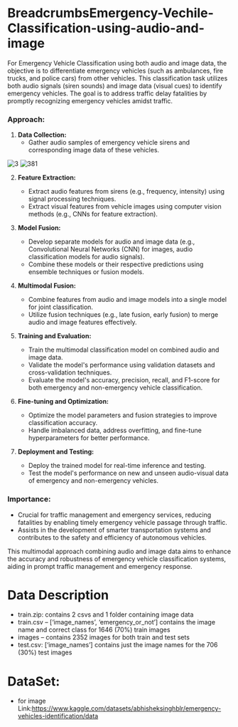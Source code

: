 # BreadcrumbsEmergency-Vechile-Classification-using-audio-and-image

For Emergency Vehicle Classification using both audio and image data, the objective is to differentiate emergency vehicles (such as ambulances, fire trucks, and police cars) from other vehicles. This classification task utilizes both audio signals (siren sounds) and image data (visual cues) to identify emergency vehicles. The goal is to address traffic delay fatalities by promptly recognizing emergency vehicles amidst traffic.

### Approach:

1. **Data Collection:**
   - Gather audio samples of emergency vehicle sirens and corresponding image data of these vehicles.
     
![3](https://github.com/Deekshith8484/Vechile-Classification/assets/102028936/4a75bf8f-4e14-45b3-bf47-a5ab2c70d174)
![381](https://github.com/Deekshith8484/Vechile-Classification/assets/102028936/92baf15b-310c-4097-b81f-fe3cf5b26d95)


2. **Feature Extraction:**
   - Extract audio features from sirens (e.g., frequency, intensity) using signal processing techniques.
   - Extract visual features from vehicle images using computer vision methods (e.g., CNNs for feature extraction).

3. **Model Fusion:**
   - Develop separate models for audio and image data (e.g., Convolutional Neural Networks (CNN) for images, audio classification models for audio signals).
   - Combine these models or their respective predictions using ensemble techniques or fusion models.

4. **Multimodal Fusion:**
   - Combine features from audio and image models into a single model for joint classification.
   - Utilize fusion techniques (e.g., late fusion, early fusion) to merge audio and image features effectively.

5. **Training and Evaluation:**
   - Train the multimodal classification model on combined audio and image data.
   - Validate the model's performance using validation datasets and cross-validation techniques.
   - Evaluate the model's accuracy, precision, recall, and F1-score for both emergency and non-emergency vehicle classification.

6. **Fine-tuning and Optimization:**
   - Optimize the model parameters and fusion strategies to improve classification accuracy.
   - Handle imbalanced data, address overfitting, and fine-tune hyperparameters for better performance.

7. **Deployment and Testing:**
   - Deploy the trained model for real-time inference and testing.
   - Test the model's performance on new and unseen audio-visual data of emergency and non-emergency vehicles.

### Importance:
- Crucial for traffic management and emergency services, reducing fatalities by enabling timely emergency vehicle passage through traffic.
- Assists in the development of smarter transportation systems and contributes to the safety and efficiency of autonomous vehicles.

This multimodal approach combining audio and image data aims to enhance the accuracy and robustness of emergency vehicle classification systems, aiding in prompt traffic management and emergency response.



# Data Description
 - train.zip: contains 2 csvs and 1 folder containing image data
 - train.csv – [‘image_names’, ‘emergency_or_not’] contains the image name and correct class for 1646 (70%) train images
 - images – contains 2352 images for both train and test sets
 - test.csv: [‘image_names’] contains just the image names for the 706 (30%) test images
# DataSet:
 - for image Link:https://www.kaggle.com/datasets/abhisheksinghblr/emergency-vehicles-identification/data
